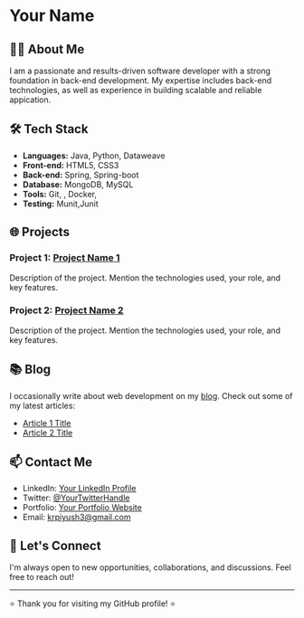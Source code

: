 # Your Name

## 👨‍💻 About Me

I am a passionate and results-driven software developer with a strong foundation in back-end development. My expertise includes back-end technologies, as well as experience in building scalable and reliable appication.

## 🛠️ Tech Stack

- **Languages:** Java, Python, Dataweave
- **Front-end:** HTML5, CSS3
- **Back-end:** Spring, Spring-boot
- **Database:** MongoDB, MySQL
- **Tools:** Git, , Docker, 
- **Testing:** Munit,Junit

## 🌐 Projects

### Project 1: [Project Name 1](https://github.com/yourusername/project1)

Description of the project. Mention the technologies used, your role, and key features.

### Project 2: [Project Name 2](https://github.com/yourusername/project2)

Description of the project. Mention the technologies used, your role, and key features.

## 📚 Blog

I occasionally write about web development on my [blog](https://yourblogurl.com). Check out some of my latest articles:

- [Article 1 Title](https://yourblogurl.com/article-1)
- [Article 2 Title](https://yourblogurl.com/article-2)

## 📫 Contact Me

- LinkedIn: [Your LinkedIn Profile](https://www.linkedin.com/in/krpiyush013/)
- Twitter: [@YourTwitterHandle](https://twitter.com/yourusername)
- Portfolio: [Your Portfolio Website](https://yourportfolio.com)
- Email: krpiyush3@gmail.com

## 🤝 Let's Connect

I'm always open to new opportunities, collaborations, and discussions. Feel free to reach out!

---

⭐️ Thank you for visiting my GitHub profile! ⭐️

